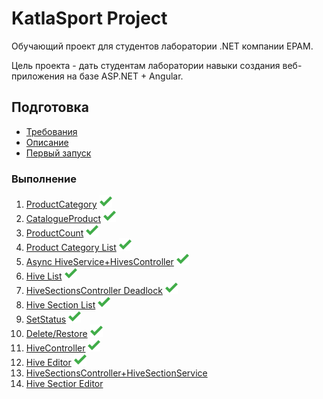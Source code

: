 # KatlaSport Project

Обучающий проект для студентов лаборатории .NET компании EPAM.

Цель проекта - дать студентам лаборатории навыки создания веб-приложения на базе ASP.NET + Angular.

## Подготовка

* [Требования](docs/prerequisites.md)
* [Описание](docs/description.md)
* [Первый запуск](docs/first-run.md)

### Выполнение

1. [ProductCategory](docs/step01.md)  <img src="https://github.com/Shenn2948/katla-sport/blob/master/images/iconfinder_Tick_Mark_1398911.png" width="20">
2. [CatalogueProduct](docs/step02.md)  <img src="https://github.com/Shenn2948/katla-sport/blob/master/images/iconfinder_Tick_Mark_1398911.png" width="20">
3. [ProductCount](docs/step03.md)  <img src="https://github.com/Shenn2948/katla-sport/blob/master/images/iconfinder_Tick_Mark_1398911.png" width="20">
4. [Product Category List](docs/step04.md)  <img src="https://github.com/Shenn2948/katla-sport/blob/master/images/iconfinder_Tick_Mark_1398911.png" width="20">
5. [Async HiveService+HivesController](docs/step05.md)  <img src="https://github.com/Shenn2948/katla-sport/blob/master/images/iconfinder_Tick_Mark_1398911.png" width="20">
6. [Hive List](docs/step06.md) <img src="https://github.com/Shenn2948/katla-sport/blob/master/images/iconfinder_Tick_Mark_1398911.png" width="20">
7. [HiveSectionsController Deadlock](docs/step07.md) <img src="https://github.com/Shenn2948/katla-sport/blob/master/images/iconfinder_Tick_Mark_1398911.png" width="20">
8. [Hive Section List](docs/step08.md) <img src="https://github.com/Shenn2948/katla-sport/blob/master/images/iconfinder_Tick_Mark_1398911.png" width="20">
9. [SetStatus](docs/step09.md) <img src="https://github.com/Shenn2948/katla-sport/blob/master/images/iconfinder_Tick_Mark_1398911.png" width="20">
10. [Delete/Restore](docs/step10.md) <img src="https://github.com/Shenn2948/katla-sport/blob/master/images/iconfinder_Tick_Mark_1398911.png" width="20">
11. [HiveController](docs/step11.md) <img src="https://github.com/Shenn2948/katla-sport/blob/master/images/iconfinder_Tick_Mark_1398911.png" width="20"> 
12. [Hive Editor](docs/step12.md) <img src="https://github.com/Shenn2948/katla-sport/blob/master/images/iconfinder_Tick_Mark_1398911.png" width="20">
13. [HiveSectionsController+HiveSectionService](docs/step13.md)
14. [Hive Sectior Editor](docs/step14.md)
